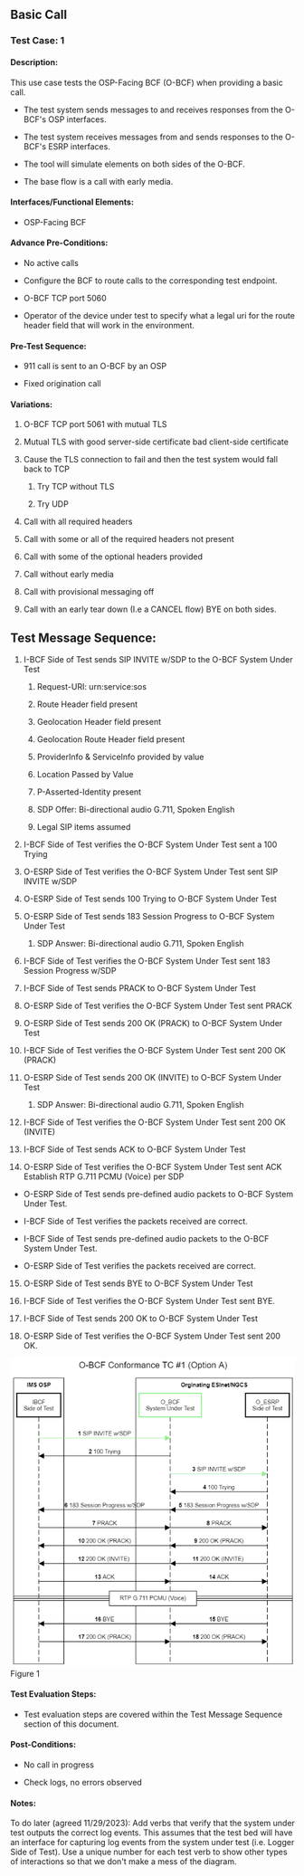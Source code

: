 ## Basic Call

### Test Case: 1

#### Description:
This use case tests the OSP-Facing BCF (O-BCF) when providing a basic call.

-   The test system sends messages to and receives responses from the O-BCF's OSP interfaces.

-   The test system receives messages from and sends responses to the O-BCF's ESRP interfaces.

-   The tool will simulate elements on both sides of the O-BCF.

-   The base flow is a call with early media.

#### Interfaces/Functional Elements:

-   OSP-Facing BCF

#### Advance Pre-Conditions:

-   No active calls

-   Configure the BCF to route calls to the corresponding test endpoint.

-   O-BCF TCP port 5060

-   Operator of the device under test to specify what a legal uri for the route header field that will work in the environment.

#### Pre-Test Sequence:

-   911 call is sent to an O-BCF by an OSP

-   Fixed origination call

#### Variations:

1.  O-BCF TCP port 5061 with mutual TLS

2.  Mutual TLS with good server-side certificate bad client-side
    certificate

3.  Cause the TLS connection to fail and then the test system would fall
    back to TCP

    1.  Try TCP without TLS

    2.  Try UDP

4.  Call with all required headers

5.  Call with some or all of the required headers not present

6.  Call with some of the optional headers provided

7.  Call without early media

8.  Call with provisional messaging off

9.  Call with an early tear down (I.e a CANCEL flow) BYE on both sides.

## Test Message Sequence:

1.  I-BCF Side of Test sends SIP INVITE w/SDP to the O-BCF System Under
    Test

    1.  Request-URI: urn:service:sos

    2.  Route Header field present

    3.  Geolocation Header field present

    4.  Geolocation Route Header field present

    5.  ProviderInfo & ServiceInfo provided by value

    6.  Location Passed by Value

    7.  P-Asserted-Identity present

    8.  SDP Offer: Bi-directional audio G.711, Spoken English

    9.  Legal SIP items assumed

2.  I-BCF Side of Test verifies the O-BCF System Under Test sent a 100 Trying

3.  O-ESRP Side of Test verifies the O-BCF System Under Test sent SIP INVITE w/SDP

4.  O-ESRP Side of Test sends 100 Trying to O-BCF System Under Test

5.  O-ESRP Side of Test sends 183 Session Progress to O-BCF System Under Test

    1.  SDP Answer: Bi-directional audio G.711, Spoken English

6.  I-BCF Side of Test verifies the O-BCF System Under Test sent 183 Session Progress w/SDP

7.  I-BCF Side of Test sends PRACK to O-BCF System Under Test

8.  O-ESRP Side of Test verifies the O-BCF System Under Test sent PRACK

9.  O-ESRP Side of Test sends 200 OK (PRACK) to O-BCF System Under Test

10. I-BCF Side of Test verifies the O-BCF System Under Test sent 200 OK (PRACK)

11. O-ESRP Side of Test sends 200 OK (INVITE) to O-BCF System Under Test

    1.  SDP Answer: Bi-directional audio G.711, Spoken English

12. I-BCF Side of Test verifies the O-BCF System Under Test sent 200 OK (INVITE)

13. I-BCF Side of Test sends ACK to O-BCF System Under Test

14. O-ESRP Side of Test verifies the O-BCF System Under Test sent ACK Establish RTP G.711 PCMU (Voice) per SDP

-   O-ESRP Side of Test sends pre-defined audio packets to O-BCF System
    Under Test.

-   I-BCF Side of Test verifies the packets received are correct.

-   I-BCF Side of Test sends pre-defined audio packets to the O-BCF
    System Under Test.

-   O-ESRP Side of Test verifies the packets received are correct.

15. O-ESRP Side of Test sends BYE to O-BCF System Under Test

16. I-BCF Side of Test verifies the O-BCF System Under Test sent BYE.

17. I-BCF Side of Test sends 200 OK to O-BCF System Under Test

18. O-ESRP Side of Test verifies the O-BCF System Under Test sent 200
    OK.

![Figure1](./figures/O-BCF_TC1_option_A.png)
Figure 1

#### Test Evaluation Steps:

-   Test evaluation steps are covered within the Test Message Sequence section of this document.

#### Post-Conditions:

-   No call in progress

-   Check logs, no errors observed

#### Notes:

To do later (agreed 11/29/2023): Add verbs that verify that the system under test outputs the correct log events. This assumes that the test bed will have an interface for capturing log events from the system under test (i.e. Logger Side of Test). Use a unique number for each test verb to show other types of interactions so that we don't make a mess of the diagram.
